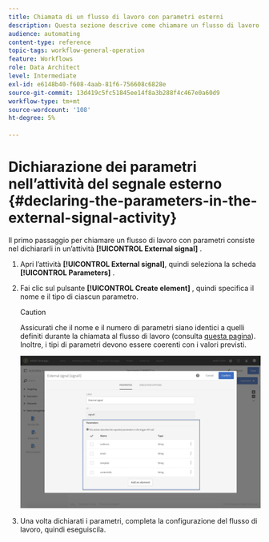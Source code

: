 ```yaml
---
title: Chiamata di un flusso di lavoro con parametri esterni
description: Questa sezione descrive come chiamare un flusso di lavoro con parametri esterni.
audience: automating
content-type: reference
topic-tags: workflow-general-operation
feature: Workflows
role: Data Architect
level: Intermediate
exl-id: e6148b40-f608-4aab-81f6-756608c6828e
source-git-commit: 13d419c5fc51845ee14f8a3b288f4c467e0a60d9
workflow-type: tm+mt
source-wordcount: '108'
ht-degree: 5%

---
```


# Dichiarazione dei parametri nell’attività del segnale esterno {#declaring-the-parameters-in-the-external-signal-activity}

Il primo passaggio per chiamare un flusso di lavoro con parametri consiste nel dichiararli in un’attività **[!UICONTROL External signal]** .

1. Apri l’attività **[!UICONTROL External signal]**, quindi seleziona la scheda **[!UICONTROL Parameters]** .
1. Fai clic sul pulsante **[!UICONTROL Create element]** , quindi specifica il nome e il tipo di ciascun parametro.

   >[!CAUTION]
   >
   >Assicurati che il nome e il numero di parametri siano identici a quelli definiti durante la chiamata al flusso di lavoro (consulta [questa pagina](../../automating/using/defining-parameters-calling-workflow.md)). Inoltre, i tipi di parametri devono essere coerenti con i valori previsti.

   ![](assets/extsignal_declaringparameters_1.png)

1. Una volta dichiarati i parametri, completa la configurazione del flusso di lavoro, quindi eseguiscila.
